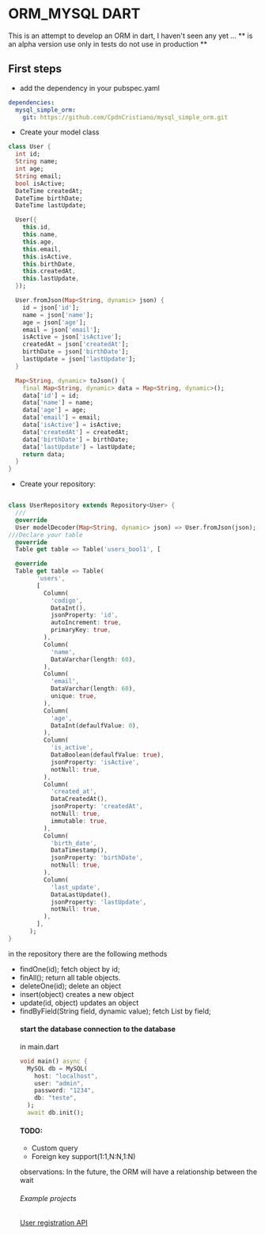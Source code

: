 # ORM_MYSQL DART

This is an attempt to develop an ORM in dart, I haven't seen any yet ...
** is an alpha version use only in tests do not use in production **

## First steps

- add the dependency in your pubspec.yaml

```yaml
dependencies:
  mysql_simple_orm:
    git: https://github.com/CpdnCristiano/mysql_simple_orm.git
```

- Create your model class

```dart
class User {
  int id;
  String name;
  int age;
  String email;
  bool isActive;
  DateTime createdAt;
  DateTime birthDate;
  DateTime lastUpdate;

  User({
    this.id,
    this.name,
    this.age,
    this.email,
    this.isActive,
    this.birthDate,
    this.createdAt,
    this.lastUpdate,
  });

  User.fromJson(Map<String, dynamic> json) {
    id = json['id'];
    name = json['name'];
    age = json['age'];
    email = json['email'];
    isActive = json['isActive'];
    createdAt = json['createdAt'];
    birthDate = json['birthDate'];
    lastUpdate = json['lastUpdate'];
  }

  Map<String, dynamic> toJson() {
    final Map<String, dynamic> data = Map<String, dynamic>();
    data['id'] = id;
    data['name'] = name;
    data['age'] = age;
    data['email'] = email;
    data['isActive'] = isActive;
    data['createdAt'] = createdAt;
    data['birthDate'] = birthDate;
    data['lastUpdate'] = lastUpdate;
    return data;
  }
}

```

- Create your repository:

```dart

class UserRepository extends Repository<User> {
  ///
  @override
  User modelDecoder(Map<String, dynamic> json) => User.fromJson(json);
///Declare your table
  @override
  Table get table => Table('users_bool1', [

  @override
  Table get table => Table(
        'users',
        [
          Column(
            'codigo',
            DataInt(),
            jsonProperty: 'id',
            autoIncrement: true,
            primaryKey: true,
          ),
          Column(
            'name',
            DataVarchar(length: 60),
          ),
          Column(
            'email',
            DataVarchar(length: 60),
            unique: true,
          ),
          Column(
            'age',
            DataInt(defaulfValue: 0),
          ),
          Column(
            'is_active',
            DataBoolean(defaulfValue: true),
            jsonProperty: 'isActive',
            notNull: true,
          ),
          Column(
            'created_at',
            DataCreatedAt(),
            jsonProperty: 'createdAt',
            notNull: true,
            immutable: true,
          ),
          Column(
            'birth_date',
            DataTimestamp(),
            jsonProperty: 'birthDate',
            notNull: true,
          ),
          Column(
            'last_update',
            DataLastUpdate(),
            jsonProperty: 'lastUpdate',
            notNull: true,
          ),
        ],
      );
}
```

in the repository there are the following methods

- findOne(id);
  fetch object by id;
- finAll();
  return all table objects.
- deleteOne(id);
  delete an object
- insert(object)
  creates a new object
- update(id, object)
  updates an object
- findByField(String field, dynamic value);
  fetch List<Object> by field;

#### start the database connection to the database

in main.dart

```dart
void main() async {
  MySQL db = MySQL(
    host: "localhost",
    user: "admin",
    password: "1234",
    db: "teste",
  );
  await db.init();
```

#### TODO:

- Custom query
- Foreign key support(1:1,N:N,1:N)

observations: In the future, the ORM will have a relationship between the wait

###### Example projects

[User registration API](https://github.com/CpdnCristiano/orm_mysql/tree/master/example)
